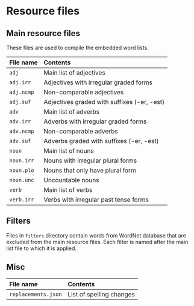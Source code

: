 # Resource files

## Main resource files

These files are used to compile the embedded word lists.

| File name  | Contents                                    |
|:-----------|:--------------------------------------------|
| `adj`      | Main list of adjectives                     |
| `adj.irr`  | Adjectives with irregular graded forms      |
| `adj.ncmp` | Non-comparable adjectives                   |
| `adj.suf`  | Adjectives graded with suffixes (-er, -est) |
| `adv`      | Main list of adverbs                        |
| `adv.irr`  | Adverbs with irregular graded forms         |
| `adv.ncmp` | Non-comparable adverbs                      |
| `adv.suf`  | Adverbs graded with suffixes (-er, -est)    |
| `noun`     | Main list of nouns                          |
| `noun.irr` | Nouns with irregular plural forms           |
| `noun.plo` | Nouns that only have plural form            |
| `noun.unc` | Uncountable nouns                           |
| `verb`     | Main list of verbs                          |
| `verb.irr` | Verbs with irregular past tense forms       |

## Filters

Files in `filters` directory contain words from WordNet database that are excluded from the main resource files. Each filter is named after the main list file to which it is applied.

## Misc

| File name           | Contents                 |
|:--------------------|:-------------------------|
| `replacements.json` | List of spelling changes |
